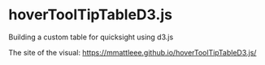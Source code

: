 # hoverToolTipTableD3.js
Building a custom table for quicksight using d3.js

The site of the visual: https://mmattleee.github.io/hoverToolTipTableD3.js/

